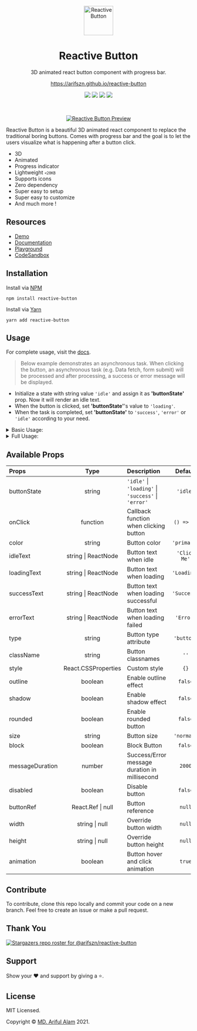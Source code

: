 <p align="center">
    <a href="https://arifszn.github.io/reactive-button" target="_blank">
        <img src="https://arifszn.github.io/reactive-button/img/logo/logo.png" alt="Reactive Button" title="Reactive Button" width="80"/>
    </a>
</p>

<h1 align="center">Reactive Button</h1>
<p align="center">3D animated react button component with progress bar.</p>
<p align="center">
    <a href="https://arifszn.github.io/reactive-button">https://arifszn.github.io/reactive-button</a>
</p>

<p align="center">
    <a href="https://www.npmjs.com/package/reactive-button"><img src="https://img.shields.io/npm/v/reactive-button"/></a>
    <img src="https://img.shields.io/bundlephobia/min/reactive-button"/>
    <img src="https://arifszn.github.io/reactive-button/img/dependencies.svg"/>
    <a href="https://github.com/arifszn/reactive-button/blob/main/LICENSE"><img src="https://img.shields.io/github/license/arifszn/reactive-button"/></a>
</p>

<br/>

<p align="center">
    <a href="https://arifszn.github.io/reactive-button" target="_blank">
        <img src="https://arifszn.github.io/reactive-button/img/preview.gif" alt="Reactive Button Preview" title="Reactive Button Preview">
    </a>
</p>

Reactive Button is a beautiful 3D animated react component to replace the traditional boring buttons. Comes with progress bar and the goal is to let the users visualize what is happening after a button click.

* 3D
* Animated
* Progress indicator
* Lightweight <small><code><20KB</code></small>
* Supports icons
* Zero dependency 
* Super easy to setup
* Super easy to customize
* And much more !

## Resources

- [Demo](https://arifszn.github.io/reactive-button)
- [Documentation](https://arifszn.github.io/reactive-button/docs)
- [Playground](https://arifszn.github.io/reactive-button/docs/playground)
- [CodeSandbox](https://codesandbox.io/s/reactive-button-lvpeb)

## Installation

Install via <a href="https://www.npmjs.com/package/reactive-button">NPM</a>
```
npm install reactive-button
```

Install via <a href="https://yarnpkg.com/package/reactive-button">Yarn</a>
```
yarn add reactive-button
```

## Usage

For complete usage, visit the <a href="https://arifszn.github.io/reactive-button/docs/usage">docs</a>.

> Below example demonstrates an asynchronous task. When clicking the button, an asynchronous task (e.g. Data fetch, form submit) will be processed and after processing, a success or error message will be displayed.

- Initialize a state with string value <code>'idle'</code> and assign it as <strong>'buttonState'</strong> prop. Now it will render an idle text.
- When the button is clicked, set <strong>'buttonState'</strong>'s value to <code>'loading'</code>. 
- When the task is completed, set <strong>'buttonState'</strong> to <code>'success'</code>, <code>'error'</code> or <code>'idle'</code> according to your need.

<details>
<summary>Basic Usage:</summary>

```js
import React, { useState } from 'react';
import ReactiveButton from 'reactive-button';

function App() {
    const [state, setState] = useState('idle');

    const onClickHandler = () => {
        setState('loading');
        setTimeout(() => {
            setState('success');
        }, 2000);
    }

    return (
        <ReactiveButton
            buttonState={state}
            onClick={onClickHandler}
        />
    );
}

export default App;
```

</details>

<details>
<summary>Full Usage:</summary>

```js
import React, { useState } from 'react';
import ReactiveButton from 'reactive-button';

function App() {
    const [state, setState] = useState('idle');

    const onClickHandler = () => {
        setState('loading');
        setTimeout(() => {
            setState('success');
        }, 2000);
    }

    return (
        <ReactiveButton
            buttonState={state}
            onClick={onClickHandler}
            color={'primary'}
            idleText={'Button'}
            loadingText={'Loading'}
            successText={'Success'}
            errorText={'Error'}
            type={'button'}
            className={'class1 class2'}
            style={{ borderRadius: '5px' }}
            outline={false}
            shadow={false}
            rounded={false}
            size={'normal'}
            block={false}
            messageDuration={2000}
            disabled={false}
            buttonRef={null}
            width={null}
            height={null}
            animation={true}
        />
    );
}

export default App;
```

</details>

## Available Props 

| Props            |  Type   | Description                                     | Default |
| :-----------        | :---:   | :-------------------------------------          | :----:  |
| buttonState | string | <code>'idle'</code> \| <code>'loading'</code> \| <code>'success'</code> \| <code>'error'</code> | <code>'idle'</code> |
| onClick        | function   | Callback function when clicking button            | <code>() => {}</code>     |
| color     | string   | Button color       | <code>'primary'</code>     |
| idleText         | string \| ReactNode     | Button text when idle         | <code>'Click Me'</code>     |
| loadingText       | string \| ReactNode     | Button text when loading         | <code>'Loading'</code>     |
| successText         | string \| ReactNode     | Button text when loading successful         | <code>'Success'</code>     |
| errorText         | string \| ReactNode     | Button text when loading failed     | <code>'Error'</code>     |
| type | string | Button type attribute | <code>'button'</code> |
| className         | string     | Button classnames         | <code>''</code>     |
| style         | React.CSSProperties     | Custom style       | <code>{}</code>     |
| outline | boolean | Enable outline effect | <code>false</code> |
| shadow         | boolean     | Enable shadow effect      | <code>false</code>     |
| rounded         | boolean     | Enable rounded button     | <code>false</code>     |
| size         | string     | Button size | <code>'normal'</code>     |
| block         | boolean     | Block Button | <code>false</code>     |
| messageDuration         | number     | Success/Error message duration in millisecond      | <code>2000</code>     |
| disabled         | boolean     | Disable button | <code>false</code>     |
| buttonRef         | React.Ref \| null    | Button reference     | <code>null</code>     |
| width         | string \| null    | Override button width     | <code>null</code>     |
| height         | string \| null    | Override button height     | <code>null</code>     |
| animation         | boolean   | Button hover and click animation     | <code>true</code>     |


## Contribute

To contribute, clone this repo locally and commit your code on a new branch. Feel free to create an issue or make a pull request.


## Thank You

[![Stargazers repo roster for @arifszn/reactive-button](https://reporoster.com/stars/arifszn/reactive-button)](https://github.com/arifszn/reactive-button/stargazers)


## Support

Show your ❤️ and support by giving a ⭐.

## License

<p>MIT Licensed.</p>
<p>Copyright © <a href="https://arifszn.github.io">MD. Ariful Alam</a> 2021.</p>